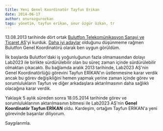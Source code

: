 ```yaml
---
title: Yeni Genel Koordinatör Tayfun Erikan
date: 2014-06-17
author: onurozgurozkan
tags: yönetim, tayfun erikan, onur özgür özkan, tr
---
```


13.08.2013 tarihinde dört ortak [Bulutfon Telekomünikasyon Sanayi ve Ticaret AŞ](www.bulutfon.com)'yi kurduk. [Daha iyi 
adaylar](https://twitter.com/osmanmakal) olduğunu düşünmeme rağmen Bulutfon Genel Koordinatörü olarak ben uygun görüldüm. 
 
İlk başlarda Bulutfon'daki iş yoğunluğunun fazla olmamasından dolayı Lab2023 ile birlikte sürdürülebilir olan bu süreç
zaman içinde sürdürülebilir olmaktan çıkacaktı. Bu bağlamda aralık 2013 tarihinde, Lab2023 AŞ'nin Genel Koordinatörlüğü
görevini Tayfun ERİKAN'ın üstlenmesine karar verdik ancak bu görev değişikliğini hemen yapmak yerine zaman içinde görev 
ve sorumlulukların Tayfun ve diğer arkadaşlara aktarılmasının daha sağlıklı olacağına karar verdik. 
   
Yaklaşık 5 aylık süreden sonra 18.05.2014 tarihinde görev ve sorumluluklarının aktarılmasının bitmesi ile Lab2023 AŞ'nin 
**Genel Koordinatör Tayfun ERİKAN** oldu. Kardeşim, ortağım Tayfun ERİKAN'a yeni görevinde başarılar diliyorum.

Saygılarımla.
